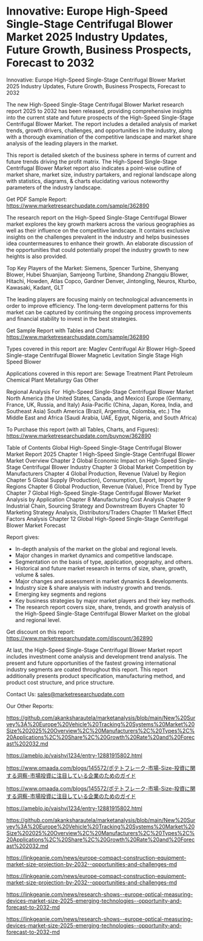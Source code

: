 # Innovative: Europe High-Speed Single-Stage Centrifugal Blower Market 2025 Industry Updates, Future Growth, Business Prospects, Forecast to 2032

Innovative: Europe High-Speed Single-Stage Centrifugal Blower Market 2025 Industry Updates, Future Growth, Business Prospects, Forecast to 2032

The new High-Speed Single-Stage Centrifugal Blower Market research report 2025 to 2032 has been released, providing comprehensive insights into the current state and future prospects of the High-Speed Single-Stage Centrifugal Blower Market. The report includes a detailed analysis of market trends, growth drivers, challenges, and opportunities in the industry, along with a thorough examination of the competitive landscape and market share analysis of the leading players in the market.

This report is detailed sketch of the business sphere in terms of current and future trends driving the profit matrix. The High-Speed Single-Stage Centrifugal Blower Market report also indicates a point-wise outline of market share, market size, industry partakers, and regional landscape along with statistics, diagrams, & charts elucidating various noteworthy parameters of the industry landscape.

Get PDF Sample Report: https://www.marketresearchupdate.com/sample/362890

The research report on the High-Speed Single-Stage Centrifugal Blower market explores the key growth markers across the various geographies as well as their influence on the competitive landscape. It contains exclusive insights on the challenges prevalent in the industry and helps businesses idea countermeasures to enhance their growth. An elaborate discussion of the opportunities that could potentially propel the industry growth to new heights is also provided.

Top Key Players of the Market:
Siemens, Spencer Turbine, Shenyang Blower, Hubei Shuanjian, Samjeong Turbine, Shandong Zhangqiu Blower, Hitachi, Howden, Atlas Copco, Gardner Denver, Jintongling, Neuros, Kturbo, Kawasaki, Kadant, GLT


The leading players are focusing mainly on technological advancements in order to improve efficiency. The long-term development patterns for this market can be captured by continuing the ongoing process improvements and financial stability to invest in the best strategies.

Get Sample Report with Tables and Charts: https://www.marketresearchupdate.com/sample/362890

Types covered in this report are:
Maglev Centrifugal Air Blower
High-Speed Single-stage Centrifugal Blower
Magnetic Levitation Single Stage High Speed Blower


Applications covered in this report are:
Sewage Treatment Plant
Petroleum Chemical Plant
Metallurgy
Gas
Other


Regional Analysis For  High-Speed Single-Stage Centrifugal Blower Market
North America (the United States, Canada, and Mexico)
Europe (Germany, France, UK, Russia, and Italy)
Asia-Pacific (China, Japan, Korea, India, and Southeast Asia)
South America (Brazil, Argentina, Colombia, etc.)
The Middle East and Africa (Saudi Arabia, UAE, Egypt, Nigeria, and South Africa)

To Purchase this report (with all Tables, Charts, and Figures): https://www.marketresearchupdate.com/buynow/362890

Table of Contents
Global High-Speed Single-Stage Centrifugal Blower Market Report 2025
Chapter 1 High-Speed Single-Stage Centrifugal Blower Market Overview
Chapter 2 Global Economic Impact on High-Speed Single-Stage Centrifugal Blower Industry
Chapter 3 Global Market Competition by Manufacturers
Chapter 4 Global Production, Revenue (Value) by Region
Chapter 5 Global Supply (Production), Consumption, Export, Import by Regions
Chapter 6 Global Production, Revenue (Value), Price Trend by Type
Chapter 7 Global High-Speed Single-Stage Centrifugal Blower Market Analysis by Application
Chapter 8 Manufacturing Cost Analysis
Chapter 9 Industrial Chain, Sourcing Strategy and Downstream Buyers
Chapter 10 Marketing Strategy Analysis, Distributors/Traders
Chapter 11 Market Effect Factors Analysis
Chapter 12 Global High-Speed Single-Stage Centrifugal Blower Market Forecast

Report gives:

- In-depth analysis of the market on the global and regional levels.
- Major changes in market dynamics and competitive landscape.
- Segmentation on the basis of type, application, geography, and others.
- Historical and future market research in terms of size, share, growth, volume & sales.
- Major changes and assessment in market dynamics & developments.
- Industry size & share analysis with industry growth and trends.
- Emerging key segments and regions
- Key business strategies by major market players and their key methods.
- The research report covers size, share, trends, and growth analysis of the High-Speed Single-Stage Centrifugal Blower Market on the global and regional level.

Get discount on this report: https://www.marketresearchupdate.com/discount/362890

At last, the High-Speed Single-Stage Centrifugal Blower Market report includes investment come analysis and development trend analysis. The present and future opportunities of the fastest growing international industry segments are coated throughout this report. This report additionally presents product specification, manufacturing method, and product cost structure, and price structure.

Contact Us:
sales@marketresearchupdate.com

Our Other Reports:

https://github.com/akanksharautela/marketanalysis/blob/main/New%20Survey%3A%20Europe%20Vehicle%20Tracking%20Systems%20Market%20Size%202025%20Overview%2C%20Manufacturers%2C%20Types%2C%20Applications%2C%20Share%2C%20Growth%20Rate%20and%20Forecast%202032.md

https://ameblo.jp/vaishvi1234/entry-12881915802.html

https://www.omaada.com/blogs/145572/ポテトフレーク-市場-Size-投資に関する洞察-市場投資に注目している企業のためのガイド

https://www.omaada.com/blogs/145572/ポテトフレーク-市場-Size-投資に関する洞察-市場投資に注目している企業のためのガイド

https://ameblo.jp/vaishvi1234/entry-12881915802.html

https://github.com/akanksharautela/marketanalysis/blob/main/New%20Survey%3A%20Europe%20Vehicle%20Tracking%20Systems%20Market%20Size%202025%20Overview%2C%20Manufacturers%2C%20Types%2C%20Applications%2C%20Share%2C%20Growth%20Rate%20and%20Forecast%202032.md

https://linkgeanie.com/news/europe-compact-construction-equipment-market-size-projection-by-2032--opportunities-and-challenges-md

https://linkgeanie.com/news/europe-compact-construction-equipment-market-size-projection-by-2032--opportunities-and-challenges-md

https://linkgeanie.com/news/research-shows--europe-optical-measuring-devices-market-size-2025-emerging-technologies--opportunity-and-forecast-to-2032-md

https://linkgeanie.com/news/research-shows--europe-optical-measuring-devices-market-size-2025-emerging-technologies--opportunity-and-forecast-to-2032-md
